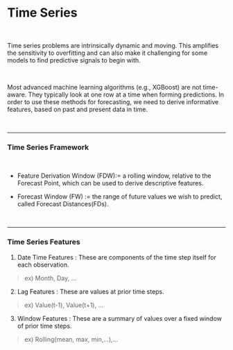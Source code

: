 # Time Series

<br>

Time series problems are intrinsically dynamic and moving. 
This amplifies the sensitivity to overfitting and can also make it challenging for some models to find predictive signals to begin with.

<br>

Most advanced machine learning algorithms (e.g., XGBoost) are not time-aware. 
They typically look at one row at a time when forming predictions. 
In order to use these methods for forecasting, we need to derive informative features, based on past and present data in time.

<br>

---

### Time Series Framework

<br>

- Feature Derivation Window (FDW):= a rolling window, relative to the Forecast Point, which can be used to derive descriptive features.

- Forecast Window (FW) := the range of future values we wish to predict, called Forecast Distances(FDs).

<br>

---

### Time Series Features


1. Date Time Features : These are components of the time step itself for each observation. <br>

> ex) Month, Day, ... <br>

2. Lag Features : These are values at prior time steps. <br>

> ex) Value(t-1), Value(t+1), ... <br>

3. Window Features : These are a summary of values over a fixed window of prior time steps. <br>

> ex) Rolling(mean, max, min,...),...
